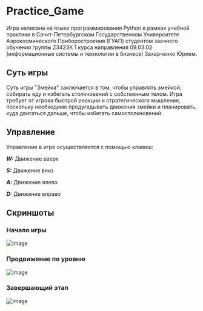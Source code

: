# Practice_Game
Игра написана на языке программирования Python в рамках учебной практики в Санкт-Петербургском Государственном Университете Аэрокосмического Приборостроения (ГУАП) студентом заочного обучения группы Z3423K 1 курса направления 09.03.02 (информационные системы и технологии в бизнесе) Захарченко Юрием.

## Суть игры
Суть игры "Змейка" заключается в том, чтобы управлять змейкой, собирать еду и избегать столкновений с собственным телом. Игра требует от игрока быстрой реакции и стратегического мышления, поскольку необходимо предугадывать движения змейки и планировать, куда двигаться дальше, чтобы избегать самостолкновений.

## Управление
Управление в игре осуществляется с помощью клавиш:

***W:*** Движение вверх

***S:*** Движение вниз

***A:*** Движение влево

***D:*** Движение вправо

## Скриншоты
### Начало игры
![image](https://github.com/user-attachments/assets/81cd25b6-1b99-47ad-a82e-6f225db5a64b)
### Продвижение по уровню
![image](https://github.com/user-attachments/assets/21720fc9-3255-4757-be3b-2f1e24d8e0d8)
### Завершающий этап
![image](https://github.com/user-attachments/assets/ce6fbcaf-4fb8-4205-8c09-fa32f58ccd18)
